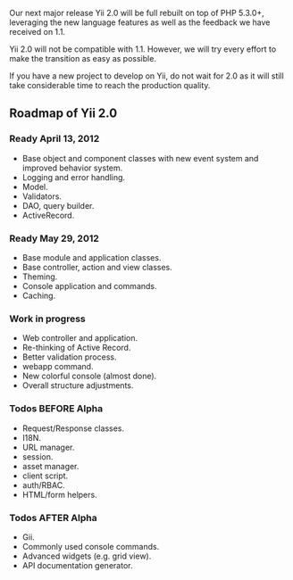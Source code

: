 Our next major release Yii 2.0 will be full rebuilt on top of PHP 5.3.0+, leveraging the new language features as well as the feedback we have received on 1.1.

Yii 2.0 will not be compatible with 1.1. However, we will try every effort to make the transition as easy as possible.

If you have a new project to develop on Yii, do not wait for 2.0 as it will still take considerable time to reach the production quality.

## Roadmap of Yii 2.0

### Ready April 13, 2012

- Base object and component classes with new event system and improved behavior system.
- Logging and error handling.
- Model.
- Validators.
- DAO, query builder.
- ActiveRecord.

### Ready May 29, 2012

- Base module and application classes.
- Base controller, action and view classes.
- Theming.
- Console application and commands.
- Caching.

### Work in progress

- Web controller and application.
- Re-thinking of Active Record.
- Better validation process.
- webapp command.
- New colorful console (almost done).
- Overall structure adjustments.

### Todos BEFORE Alpha

- Request/Response classes.
- I18N.
- URL manager.
- session.
- asset manager. 
- client script.
- auth/RBAC.
- HTML/form helpers.

### Todos AFTER Alpha

- Gii.
- Commonly used console commands.
- Advanced widgets (e.g. grid view).
- API documentation generator.